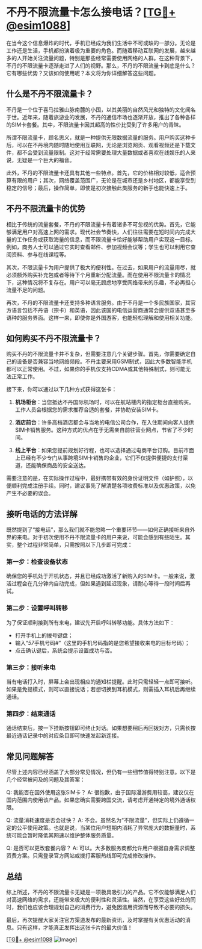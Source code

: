 # 不丹不限流量卡怎么接电话？[[TG💪+ @esim1088](https://t.me/s/esim1088)]

在当今这个信息爆炸的时代，手机已经成为我们生活中不可或缺的一部分。无论是工作还是生活，手机都扮演着极为重要的角色。而随着移动互联网的发展，越来越多的人开始关注流量问题，特别是那些经常需要使用网络的人群。在这种背景下，不丹的不限流量卡逐渐走进了人们的视野。那么，不丹的不限流量卡到底是什么？它有哪些优势？又该如何使用呢？本文将为你详细解答这些问题。

## 什么是不丹不限流量卡？

不丹是一个位于喜马拉雅山脉南麓的小国，以其美丽的自然风光和独特的文化闻名于世。近年来，随着旅游业的发展，不丹的通信市场也逐渐开放，推出了各种各样的SIM卡套餐。其中，不限流量卡因其超高的性价比受到了许多用户的青睐。

所谓不限流量卡，顾名思义，就是一种提供无限数据流量的服务。用户购买这种卡后，可以在不丹境内随时随地使用互联网，无论是浏览网页、观看视频还是下载文件，都不会受到流量限制。这对于经常需要处理大量数据或者喜欢在线娱乐的人来说，无疑是一个巨大的福音。

此外，不丹的不限流量卡还具有其他一些特点。首先，它的价格相对较低，适合预算有限的用户；其次，网络覆盖范围广，无论是在城市还是乡村地区，都能享受到稳定的信号；最后，操作简单，即使是初次接触此类服务的新手也能快速上手。

## 不丹不限流量卡的优势

相比于传统的流量套餐，不丹的不限流量卡有着诸多不可忽视的优势。首先，它能够满足用户对高速上网的需求。现代社会节奏快，人们往往需要在短时间内完成大量的工作任务或获取海量的信息，而不限流量卡恰好能够帮助用户实现这一目标。例如，商务人士可以通过它实时查看邮件、参加视频会议等；学生也可以利用它查阅资料、参与在线课程等。

其次，不限流量卡为用户提供了极大的便利性。在过去，如果用户的流量用尽，就必须额外购买补充包或者等待下个月重新分配流量。而在使用不限流量卡的情况下，这种情况将不复存在。用户可以毫无顾虑地享受网络带来的乐趣，不必再担心流量不足的问题。

再次，不丹的不限流量卡还支持多种语言服务。由于不丹是一个多民族国家，其官方语言包括不丹语（宗卡）和英语，因此该国的电信运营商通常会提供双语甚至多语种的服务界面。这样一来，即使你是外国游客，也能轻松理解和使用相关功能。

## 如何购买不丹不限流量卡？

购买不丹的不限流量卡并不复杂，但需要注意几个关键步骤。首先，你需要确定自己的设备是否兼容当地网络频段。不丹主要采用GSM制式，因此大多数智能手机都可以正常使用。不过，如果你的手机仅支持CDMA或其他特殊制式，则可能无法正常工作。

接下来，你可以通过以下几种方式获得这张卡：

1. **机场柜台**：当您抵达不丹国际机场时，可以在航站楼内的指定柜台直接购买。工作人员会根据您的需求推荐合适的套餐，并协助安装SIM卡。
   
2. **酒店前台**：许多高档酒店都会与当地的电信公司合作，在入住期间向客人提供SIM卡销售服务。这种方式的优点在于无需亲自前往营业网点，节省了不少时间。
   
3. **线上平台**：如果您提前规划好行程，也可以选择通过电商平台订购。目前市面上已经有不少专门从事跨境SIM卡销售的企业，它们不仅提供便捷的支付渠道，还能确保商品的安全送达。

需要注意的是，在实际操作过程中，最好携带有效的身份证明文件（如护照），以便顺利完成注册手续。同时，建议事先了解清楚各项收费标准以及优惠政策，以免产生不必要的误会。

## 接听电话的方法详解

既然提到了“接电话”，那么我们就不能忽略一个重要环节——如何正确接听来自外界的来电。对于初次使用不丹不限流量卡的用户来说，可能会感到有些陌生。其实，整个过程非常简单，只需按照以下几步即可完成：

### 第一步：检查设备状态
确保您的手机处于开机状态，并且已经成功激活了新购入的SIM卡。一般来说，激活过程会在几分钟内自动完成，但如果遇到延迟现象，请耐心等待一段时间后再试。

### 第二步：设置呼叫转移
为了保证顺利接到所有来电，建议先开启呼叫转移功能。具体方法如下：
- 打开手机上的拨号键盘；
- 输入“*57*手机号码#”（这里的手机号码指的是您希望接收来电的目标号码）；
- 点击确认键后，系统会提示设置成功与否。

### 第三步：接听来电
当有电话打入时，屏幕上会出现相应的通知栏提醒。此时只需轻轻一点即可接听。如果是免提模式，则可以直接说话；若想切换到耳机模式，则需插入耳机后再继续通话。

### 第四步：结束通话
通话结束后，按一下挂断按钮即可终止对话。如果想要稍后再回拨对方，只需长按最近通话记录中的对应条目即可快速发起新连接。

## 常见问题解答

尽管上述内容已经涵盖了大部分常见情况，但仍有一些细节值得特别注意。以下是几个经常被问及的问题及其答案：

Q: 我能否在国外使用这张SIM卡？
A: 很抱歉，由于国际漫游费用较高，建议仅在国内范围内使用该产品。如果您确实需要跨国交流，请考虑开通特定的境外通话权限。

Q: 流量消耗速度是否会过快？
A: 不会。虽然名为“不限流量”，但实际上仍遵循一定的公平使用政策。也就是说，当某位用户短期内消耗了异常庞大的数据量时，系统可能会暂时降低其网速以维护整体服务质量。

Q: 是否可以更改套餐内容？
A: 可以。大多数服务商都允许用户根据自身需求调整资费方案。只需登录官方网站或拨打客服热线即可完成修改操作。

## 总结

综上所述，不丹的不限流量卡无疑是一项极具吸引力的产品。它不仅能够满足人们对高速网络的需求，还能带来极大的便利性和灵活性。当然，在享受这些好处的同时，我们也应该合理规划自己的消费行为，避免因滥用资源而导致不必要的损失。

最后，再次提醒大家关注官方渠道发布的最新资讯，及时掌握有关优惠活动的消息。只有这样，才能真正发挥出这张卡片的最大价值！

[[TG💪+ @esim1088](https://t.me/s/esim1088) ![Image](https://i.postimg.cc/4NQfJmqS/Snipaste-2025-05-13-00-14-12.png)]
